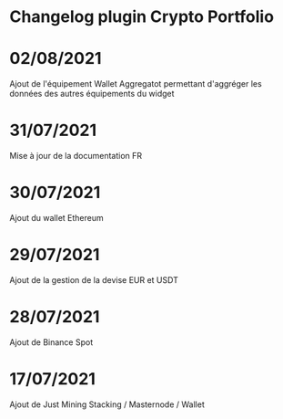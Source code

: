 # Changelog plugin Crypto Portfolio

# 02/08/2021
Ajout de l'équipement Wallet Aggregatot permettant d'aggréger les données des autres équipements du widget

# 31/07/2021
Mise à jour de la documentation FR

# 30/07/2021
Ajout du wallet Ethereum

# 29/07/2021
Ajout de la gestion de la devise EUR et USDT

# 28/07/2021
Ajout de Binance Spot

# 17/07/2021
Ajout de Just Mining Stacking / Masternode / Wallet


